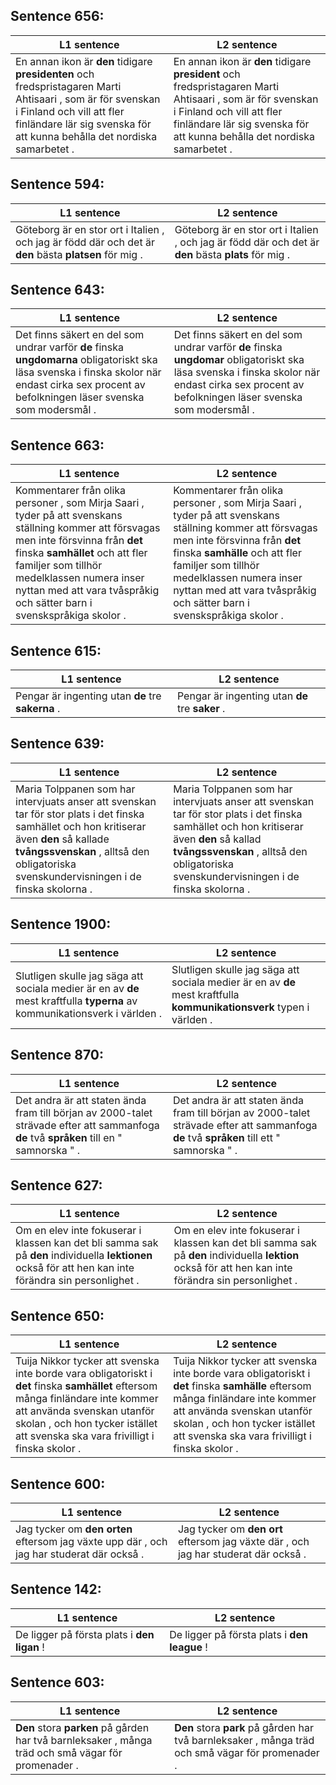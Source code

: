 
## Sentence 656:


L1 sentence | L2 sentence
--- | ---
En annan ikon är  **den**  tidigare  **presidenten**  och fredspristagaren Marti Ahtisaari , som är för svenskan i Finland och vill att fler finländare lär sig svenska för att kunna behålla det nordiska samarbetet . | En annan ikon är  **den**  tidigare  **president**  och fredspristagaren Marti Ahtisaari , som är för svenskan i Finland och vill att fler finländare lär sig svenska för att kunna behålla det nordiska samarbetet .



## Sentence 594:


L1 sentence | L2 sentence
--- | ---
Göteborg är en stor ort i Italien , och jag är född där och det är  **den**  bästa  **platsen**  för mig . | Göteborg är en stor ort i Italien , och jag är född där och det är  **den**  bästa  **plats**  för mig .



## Sentence 643:


L1 sentence | L2 sentence
--- | ---
Det finns säkert en del som undrar varför  **de**  finska  **ungdomarna**  obligatoriskt ska läsa svenska i finska skolor när endast cirka sex procent av befolkningen läser svenska som modersmål . | Det finns säkert en del som undrar varför  **de**  finska  **ungdomar**  obligatoriskt ska läsa svenska i finska skolor när endast cirka sex procent av befolkningen läser svenska som modersmål .



## Sentence 663:


L1 sentence | L2 sentence
--- | ---
Kommentarer från olika personer , som Mirja Saari , tyder på att svenskans ställning kommer att försvagas men inte försvinna från  **det**  finska  **samhället**  och att fler familjer som tillhör medelklassen numera inser nyttan med att vara tvåspråkig och sätter barn i svenskspråkiga skolor . | Kommentarer från olika personer , som Mirja Saari , tyder på att svenskans ställning kommer att försvagas men inte försvinna från  **det**  finska  **samhälle**  och att fler familjer som tillhör medelklassen numera inser nyttan med att vara tvåspråkig och sätter barn i svenskspråkiga skolor .



## Sentence 615:


L1 sentence | L2 sentence
--- | ---
Pengar är ingenting utan  **de**  tre  **sakerna**  . | Pengar är ingenting utan  **de**  tre  **saker**  .



## Sentence 639:


L1 sentence | L2 sentence
--- | ---
Maria Tolppanen som har intervjuats anser att svenskan tar för stor plats i det finska samhället och hon kritiserar även  **den**  så kallade  **tvångssvenskan**  , alltså den obligatoriska svenskundervisningen i de finska skolorna . | Maria Tolppanen som har intervjuats anser att svenskan tar för stor plats i det finska samhället och hon kritiserar även  **den**  så kallad  **tvångssvenskan**  , alltså den obligatoriska svenskundervisningen i de finska skolorna .



## Sentence 1900:


L1 sentence | L2 sentence
--- | ---
Slutligen skulle jag säga att sociala medier är en av  **de**  mest kraftfulla  **typerna**  av kommunikationsverk i världen . | Slutligen skulle jag säga att sociala medier är en av  **de**  mest kraftfulla  **kommunikationsverk**  typen i världen .



## Sentence 870:


L1 sentence | L2 sentence
--- | ---
Det andra är att staten ända fram till början av 2000-talet strävade efter att sammanfoga  **de**  två  **språken**  till en " samnorska " . | Det andra är att staten ända fram till början av 2000-talet strävade efter att sammanfoga  **de**  två  **språken**  till ett " samnorska " .



## Sentence 627:


L1 sentence | L2 sentence
--- | ---
Om en elev inte fokuserar i klassen kan det bli samma sak på  **den**  individuella  **lektionen**  också för att hen kan inte förändra sin personlighet . | Om en elev inte fokuserar i klassen kan det bli samma sak på  **den**  individuella  **lektion**  också för att hen kan inte förändra sin personlighet .



## Sentence 650:


L1 sentence | L2 sentence
--- | ---
Tuija Nikkor tycker att svenska inte borde vara obligatoriskt i  **det**  finska  **samhället**  eftersom många finländare inte kommer att använda svenskan utanför skolan , och hon tycker istället att svenska ska vara frivilligt i finska skolor . | Tuija Nikkor tycker att svenska inte borde vara obligatoriskt i  **det**  finska  **samhälle**  eftersom många finländare inte kommer att använda svenskan utanför skolan , och hon tycker istället att svenska ska vara frivilligt i finska skolor .



## Sentence 600:


L1 sentence | L2 sentence
--- | ---
Jag tycker om  **den**   **orten**  eftersom jag växte upp där , och jag har studerat där också . | Jag tycker om  **den**   **ort**  eftersom jag växte där , och jag har studerat där också .



## Sentence 142:


L1 sentence | L2 sentence
--- | ---
De ligger på första plats i  **den**   **ligan**  ! | De ligger på första plats i  **den**   **league**  !



## Sentence 603:


L1 sentence | L2 sentence
--- | ---
 **Den**  stora  **parken**  på gården har två barnleksaker , många träd och små vägar för promenader . |  **Den**  stora  **park**  på gården har två barnleksaker , många träd och små vägar för promenader .


